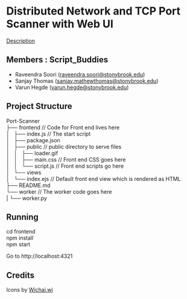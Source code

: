 # Distributed Network and TCP Port Scanner with Web UI

[Description](https://www.securitee.org/teaching/cse509/projects/project2.html)

## Members : Script\_Buddies
* Raveendra Soori (raveendra.soori@stonybrook.edu)
* Sanjay Thomas (sanjay.mathewthomas@stonybrook.edu)
* Varun Hegde (varun.hegde@stonybrook.edu)

## Project Structure

Port-Scanner  
├── frontend              // Code for Front end lives here  
│   ├── index.js          // The start script  
│   ├── package.json  
│   ├── public            // public directory to serve files  
│   │   ├── loader.gif  
│   │   ├── main.css      // Front end CSS goes here  
│   │   └── script.js     // Front end scripts go here  
│   └── views  
│       └── index.ejs     // Default front end view which is rendered as HTML  
├── README.md  
└── worker                // The worker code goes here  
|   └── worker.py  

## Running

cd frontend  
npm install  
npm start  
  
Go to http://localhost:4321

## Credits

Icons by [Wichai.wi](https://www.flaticon.com/authors/wichaiwi)

